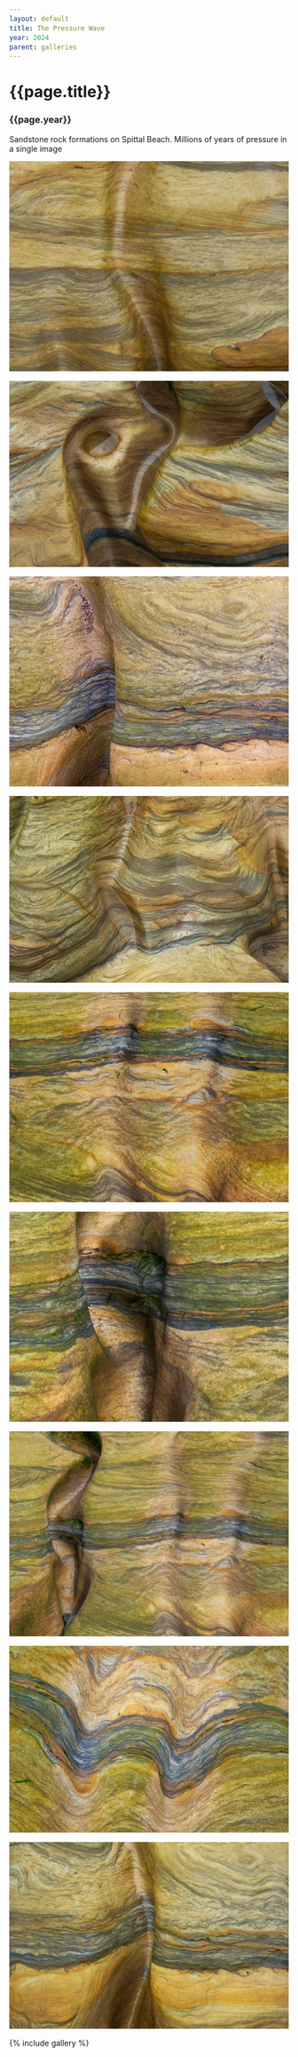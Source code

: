 ```yaml
---
layout: default
title: The Pressure Wave
year: 2024
parent: galleries
---
```


# {{page.title}}

### {{page.year}}

Sandstone rock formations on Spittal Beach. Millions of years of pressure in a single image

![{{page.title}}](the-pressure-wave-01.webp "{{page.title}}")

![{{page.title}}](the-pressure-wave-02.webp "{{page.title}}")

![{{page.title}}](the-pressure-wave-03.webp "{{page.title}}")

![{{page.title}}](the-pressure-wave-04.webp "{{page.title}}")

![{{page.title}}](the-pressure-wave-05.webp "{{page.title}}")

![{{page.title}}](the-pressure-wave-06.webp "{{page.title}}")

![{{page.title}}](the-pressure-wave-07.webp "{{page.title}}")

![{{page.title}}](the-pressure-wave-08.webp "{{page.title}}")

![{{page.title}}](the-pressure-wave-09.webp "{{page.title}}")

{% include gallery %}